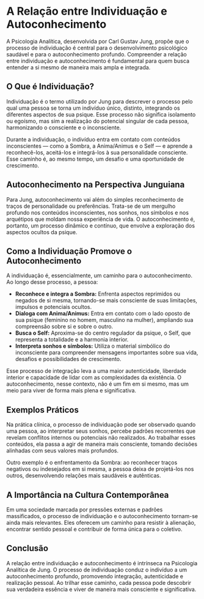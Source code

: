 
# A Relação entre Individuação e Autoconhecimento

A Psicologia Analítica, desenvolvida por Carl Gustav Jung, propõe que o processo de individuação é central para o desenvolvimento psicológico saudável e para o autoconhecimento profundo. Compreender a relação entre individuação e autoconhecimento é fundamental para quem busca entender a si mesmo de maneira mais ampla e integrada.

## O Que é Individuação?

Individuação é o termo utilizado por Jung para descrever o processo pelo qual uma pessoa se torna um indivíduo único, distinto, integrando os diferentes aspectos de sua psique. Esse processo não significa isolamento ou egoísmo, mas sim a realização do potencial singular de cada pessoa, harmonizando o consciente e o inconsciente.

Durante a individuação, o indivíduo entra em contato com conteúdos inconscientes — como a Sombra, a Anima/Animus e o Self — e aprende a reconhecê-los, aceitá-los e integrá-los à sua personalidade consciente. Esse caminho é, ao mesmo tempo, um desafio e uma oportunidade de crescimento.

## Autoconhecimento na Perspectiva Junguiana

Para Jung, autoconhecimento vai além do simples reconhecimento de traços de personalidade ou preferências. Trata-se de um mergulho profundo nos conteúdos inconscientes, nos sonhos, nos símbolos e nos arquétipos que moldam nossa experiência de vida. O autoconhecimento é, portanto, um processo dinâmico e contínuo, que envolve a exploração dos aspectos ocultos da psique.

## Como a Individuação Promove o Autoconhecimento

A individuação é, essencialmente, um caminho para o autoconhecimento. Ao longo desse processo, a pessoa:

- **Reconhece e integra a Sombra:** Enfrenta aspectos reprimidos ou negados de si mesma, tornando-se mais consciente de suas limitações, impulsos e potenciais ocultos.
- **Dialoga com Anima/Animus:** Entra em contato com o lado oposto de sua psique (feminino no homem, masculino na mulher), ampliando sua compreensão sobre si e sobre o outro.
- **Busca o Self:** Aproxima-se do centro regulador da psique, o Self, que representa a totalidade e a harmonia interior.
- **Interpreta sonhos e símbolos:** Utiliza o material simbólico do inconsciente para compreender mensagens importantes sobre sua vida, desafios e possibilidades de crescimento.

Esse processo de integração leva a uma maior autenticidade, liberdade interior e capacidade de lidar com as complexidades da existência. O autoconhecimento, nesse contexto, não é um fim em si mesmo, mas um meio para viver de forma mais plena e significativa.

## Exemplos Práticos

Na prática clínica, o processo de individuação pode ser observado quando uma pessoa, ao interpretar seus sonhos, percebe padrões recorrentes que revelam conflitos internos ou potenciais não realizados. Ao trabalhar esses conteúdos, ela passa a agir de maneira mais consciente, tomando decisões alinhadas com seus valores mais profundos.

Outro exemplo é o enfrentamento da Sombra: ao reconhecer traços negativos ou indesejados em si mesma, a pessoa deixa de projetá-los nos outros, desenvolvendo relações mais saudáveis e autênticas.

## A Importância na Cultura Contemporânea

Em uma sociedade marcada por pressões externas e padrões massificados, o processo de individuação e o autoconhecimento tornam-se ainda mais relevantes. Eles oferecem um caminho para resistir à alienação, encontrar sentido pessoal e contribuir de forma única para o coletivo.

## Conclusão

A relação entre individuação e autoconhecimento é intrínseca na Psicologia Analítica de Jung. O processo de individuação conduz o indivíduo a um autoconhecimento profundo, promovendo integração, autenticidade e realização pessoal. Ao trilhar esse caminho, cada pessoa pode descobrir sua verdadeira essência e viver de maneira mais consciente e significativa.
```
